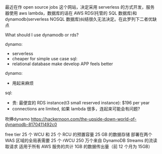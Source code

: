 最近在作 open source jobs 这个网站，决定采用 serverless 的方式开发，服务器使用 aws lambda，数据库的话在 AWS RDS(托管的 SQL 数据库)和dynamodb(serverless NOSQL 数据库)纠结很久无法决定。在此罗列下二者优缺点

What should I use dynamodb or rds?

dynamo: 
  - serverless
  - cheaper for simple use case
sql: 
  - relational database make develop APP feels better

dynamo:
  - 用起来麻烦

sql:
  - 贵: 最便宜的 RDS instance(t3 small reserved instance): $196 per year
  - connections are limited, 如果 lambda 很多，连起来可能会有问题?


吹捧dynamo https://hackernoon.com/the-upside-down-world-of-dynamodb-8170411492c0


free tier
25 个 WCU 和 25 个 RCU 的预置容量
25 GB 的数据存储
部署在两个 WAS 区域的全局表需要 25 个 rWCU
250 万个来自 DynamoDB Streams 的流读取请求
适用于所有 AWS 服务的共计 1GB 的数据传出量（前 12 个月为 15GB）